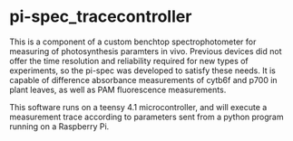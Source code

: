 # pi-spec_tracecontroller

This is a component of a custom benchtop spectrophotometer for measuring of photosynthesis paramters in vivo. Previous devices did not offer the time resolution and reliability required for new types of experiments, so the pi-spec was developed to satisfy these needs. It is capable of difference absorbance measurements of cytb6f and p700 in plant leaves, as well as PAM fluorescence measurements.

This software runs on a teensy 4.1 microcontroller, and will execute a measurement trace according to parameters sent from a python program running on a Raspberry Pi.
